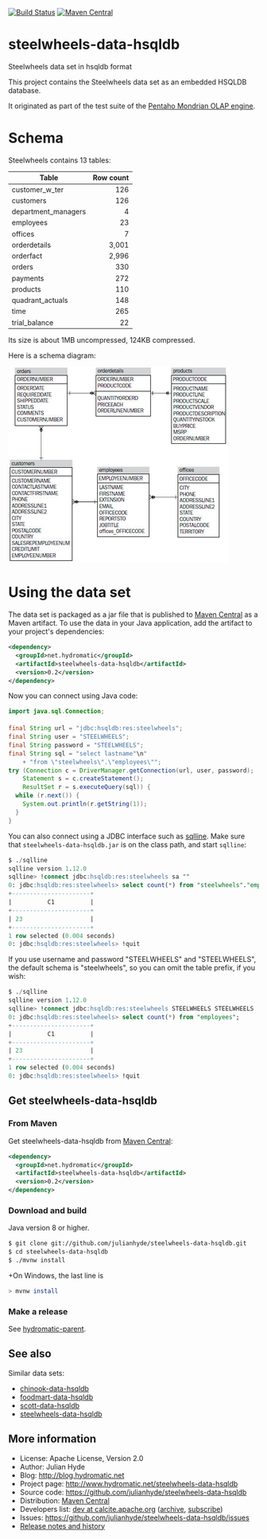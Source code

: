 <!--
{% comment %}
Licensed to Julian Hyde under one or more contributor license
agreements.  See the NOTICE file distributed with this work
for additional information regarding copyright ownership.
Julian Hyde licenses this file to you under the Apache
License, Version 2.0 (the "License"); you may not use this
file except in compliance with the License.  You may obtain a
copy of the License at

http://www.apache.org/licenses/LICENSE-2.0

Unless required by applicable law or agreed to in writing,
software distributed under the License is distributed on an
"AS IS" BASIS, WITHOUT WARRANTIES OR CONDITIONS OF ANY KIND,
either express or implied.  See the License for the specific
language governing permissions and limitations under the
License.
{% endcomment %}
-->
[![Build Status](https://github.com/julianhyde/steelwheels-data-hsqldb/actions/workflows/main.yml/badge.svg?branch=main)](https://github.com/julianhyde/steelwheels-data-hsqldb/actions?query=branch%3Amain)
[![Maven Central](https://maven-badges.herokuapp.com/maven-central/net.hydromatic/steelwheels-data-hsqldb/badge.svg)](https://maven-badges.herokuapp.com/maven-central/net.hydromatic/steelwheels-data-hsqldb)

# steelwheels-data-hsqldb
Steelwheels data set in hsqldb format

This project contains the Steelwheels data set as an embedded
HSQLDB database.

It originated as part of the test suite of the
<a href="http://mondrian.pentaho.org">Pentaho Mondrian OLAP engine</a>.

# Schema

Steelwheels contains 13 tables:

| Table | Row count |
| ----- | --------: |
| customer_w_ter | 126 |
| customers | 126 |
| department_managers | 4 |
| employees | 23 |
| offices | 7 |
| orderdetails | 3,001 |
| orderfact | 2,996 |
| orders | 330 |
| payments | 272 |
| products | 110 |
| quadrant_actuals | 148 |
| time | 265 |
| trial_balance | 22 |

Its size is about 1MB uncompressed, 124KB compressed.

Here is a schema diagram:

![Steelwheels schema diagram](steelwheels-schema.png)

# Using the data set

The data set is packaged as a jar file that is published to
[Maven Central](https://search.maven.org/#search%7Cga%7C1%7Ca%3Asteelwheels-data-hsqldb)
as a Maven artifact. To use the data in your Java application,
add the artifact to your project's dependencies:

```xml
<dependency>
  <groupId>net.hydromatic</groupId>
  <artifactId>steelwheels-data-hsqldb</artifactId>
  <version>0.2</version>
</dependency>
```

Now you can connect using Java code:

```java
import java.sql.Connection;

final String url = "jdbc:hsqldb:res:steelwheels";
final String user = "STEELWHEELS";
final String password = "STEELWHEELS";
final String sql = "select lastname"\n"
    + "from \"steelwheels\".\"employees\"";
try (Connection c = DriverManager.getConnection(url, user, password);
    Statement s = c.createStatement();
    ResultSet r = s.executeQuery(sql)) {
  while (r.next()) {
    System.out.println(r.getString(1));
  }
}
```

You can also connect using a JDBC interface such as [sqlline](https://github.com/julianhyde/sqlline).
Make sure that `steelwheels-data-hsqldb.jar` is on the class path, and start `sqlline`:

```sql
$ ./sqlline
sqlline version 1.12.0
sqlline> !connect jdbc:hsqldb:res:steelwheels sa ""
0: jdbc:hsqldb:res:steelwheels> select count(*) from "steelwheels"."employees";
+----------------------+
|          C1          |
+----------------------+
| 23                   |
+----------------------+
1 row selected (0.004 seconds)
0: jdbc:hsqldb:res:steelwheels> !quit
```

If you use username and password "STEELWHEELS" and "STEELWHEELS", the
default schema is "steelwheels", so you can omit the table prefix, if
you wish:

```sql
$ ./sqlline
sqlline version 1.12.0
sqlline> !connect jdbc:hsqldb:res:steelwheels STEELWHEELS STEELWHEELS
0: jdbc:hsqldb:res:steelwheels> select count(*) from "employees";
+----------------------+
|          C1          |
+----------------------+
| 23                   |
+----------------------+
1 row selected (0.004 seconds)
0: jdbc:hsqldb:res:steelwheels> !quit
```

## Get steelwheels-data-hsqldb

### From Maven

Get steelwheels-data-hsqldb from
<a href="https://search.maven.org/#search%7Cga%7C1%7Cg%3Anet.hydromatic%20a%3Asteelwheels-data-hsqldb">Maven Central</a>:

```xml
<dependency>
  <groupId>net.hydromatic</groupId>
  <artifactId>steelwheels-data-hsqldb</artifactId>
  <version>0.2</version>
</dependency>
```

### Download and build

Java version 8 or higher.

```bash
$ git clone git://github.com/julianhyde/steelwheels-data-hsqldb.git
$ cd steelwheels-data-hsqldb
$ ./mvnw install
```

+On Windows, the last line is

```bash
> mvnw install
```

### Make a release

See [hydromatic-parent](https://github.com/julianhyde/hydromatic-parent).

## See also

Similar data sets:
* [chinook-data-hsqldb](https://github.com/julianhyde/chinook-data-hsqldb)
* [foodmart-data-hsqldb](https://github.com/julianhyde/foodmart-data-hsqldb)
* [scott-data-hsqldb](https://github.com/julianhyde/scott-data-hsqldb)
* [steelwheels-data-hsqldb](https://github.com/julianhyde/steelwheels-data-hsqldb)

## More information

* License: Apache License, Version 2.0
* Author: Julian Hyde
* Blog: http://blog.hydromatic.net
* Project page: http://www.hydromatic.net/steelwheels-data-hsqldb
* Source code: https://github.com/julianhyde/steelwheels-data-hsqldb
* Distribution: <a href="https://search.maven.org/#search%7Cga%7C1%7Ca%3A%22steelwheels-data-hsqldb%22">Maven Central</a>
* Developers list:
  <a href="mailto:dev@calcite.apache.org">dev at calcite.apache.org</a>
  (<a href="https://mail-archives.apache.org/mod_mbox/calcite-dev/">archive</a>,
  <a href="mailto:dev-subscribe@calcite.apache.org">subscribe</a>)
* Issues: https://github.com/julianhyde/steelwheels-data-hsqldb/issues
* <a href="HISTORY.md">Release notes and history</a>
